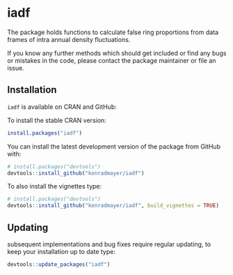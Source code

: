 
<!-- README.md is generated from README.Rmd. Please edit that file -->
iadf
====

The package holds functions to calculate false ring proportions from data frames of intra annual density fluctuations.

If you know any further methods which should get included or find any bugs or mistakes in the code, please contact the package maintainer or file an issue.

Installation
------------

`iadf` is available on CRAN and GitHub:

To install the stable CRAN version:

``` r
install.packages("iadf")
```

You can install the latest development version of the package from GitHub with:

``` r
# install.packages("devtools")
devtools::install_github("konradmayer/iadf")
```

To also install the vignettes type:

``` r
# install.packages("devtools")
devtools::install_github("konradmayer/iadf", build_vignettes = TRUE)
```

Updating
--------

subsequent implementations and bug fixes require regular updating, to keep your installation up to date type:

``` r
devtools::update_packages("iadf")
```
